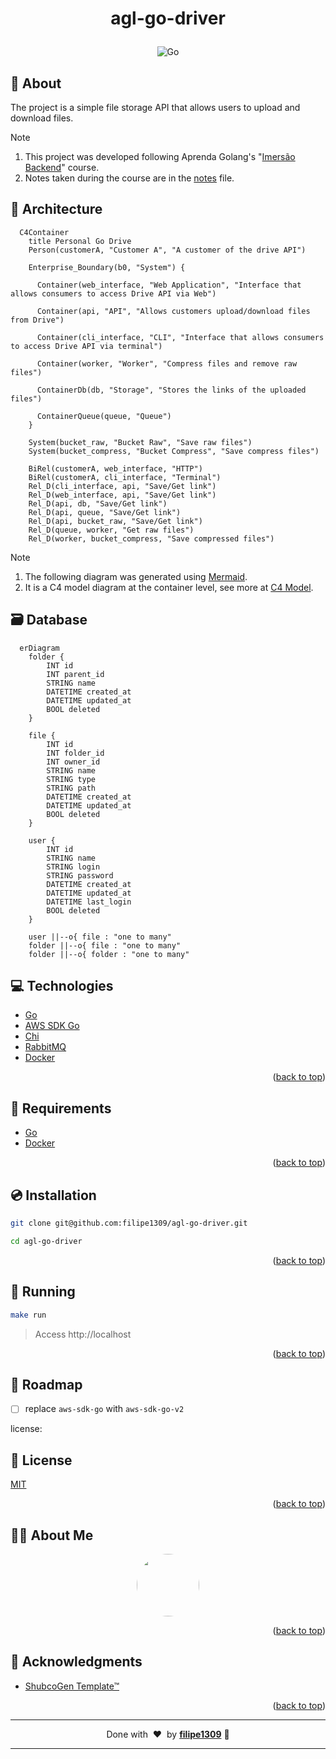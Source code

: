 <a name="readme-top"></a>

# <p align="center">agl-go-driver</p>

<p align="center">
    <img src="https://img.shields.io/badge/Code-Go-informational?style=flat-square&logo=go&color=00ADD8" alt="Go" />
</p>

## 💬 About

The project is a simple file storage API that allows users to upload and download files.

> [!NOTE]
> 1. This project was developed following Aprenda Golang's "[Imersão Backend](https://aprendagolang.com.br/courses/imersao-backend)" course.  
> 2. Notes taken during the course are in the [notes](notes.md) file.

## :art: Architecture

```mermaid
  C4Container
    title Personal Go Drive
    Person(customerA, "Customer A", "A customer of the drive API")

    Enterprise_Boundary(b0, "System") {  
      
      Container(web_interface, "Web Application", "Interface that allows consumers to access Drive API via Web")
      
      Container(api, "API", "Allows customers upload/download files from Drive")

      Container(cli_interface, "CLI", "Interface that allows consumers to access Drive API via terminal")

      Container(worker, "Worker", "Compress files and remove raw files")
      
      ContainerDb(db, "Storage", "Stores the links of the uploaded files")
      
      ContainerQueue(queue, "Queue")
    }

    System(bucket_raw, "Bucket Raw", "Save raw files")
    System(bucket_compress, "Bucket Compress", "Save compress files")

    BiRel(customerA, web_interface, "HTTP")
    BiRel(customerA, cli_interface, "Terminal")
    Rel_D(cli_interface, api, "Save/Get link")
    Rel_D(web_interface, api, "Save/Get link")
    Rel_D(api, db, "Save/Get link")
    Rel_D(api, queue, "Save/Get link")
    Rel_D(api, bucket_raw, "Save/Get link")
    Rel_D(queue, worker, "Get raw files")
    Rel_D(worker, bucket_compress, "Save compressed files")
```

> [!NOTE]
> 1. The following diagram was generated using [Mermaid](https://mermaid-js.github.io/mermaid/).  
> 2. It is a C4 model diagram at the container level, see more at [C4 Model](https://c4model.com/).

## :card_file_box: Database

```mermaid
  erDiagram
    folder {
        INT id
        INT parent_id
        STRING name
        DATETIME created_at
        DATETIME updated_at
        BOOL deleted
    }

    file {
        INT id
        INT folder_id
        INT owner_id
        STRING name
        STRING type
        STRING path
        DATETIME created_at
        DATETIME updated_at
        BOOL deleted
    }

    user {
        INT id
        STRING name
        STRING login
        STRING password
        DATETIME created_at
        DATETIME updated_at
        DATETIME last_login
        BOOL deleted
    }

    user ||--o{ file : "one to many"
    folder ||--o{ file : "one to many"
    folder ||--o{ folder : "one to many"
```

## :computer: Technologies

- [Go](https://golang.org/)
- [AWS SDK Go](https://aws.amazon.com/sdk-for-go/)
- [Chi](https://go-chi.io/#/)
- [RabbitMQ](https://www.rabbitmq.com/)
- [Docker](https://www.docker.com/)

<p align="right">(<a href="#readme-top">back to top</a>)</p>

## :scroll: Requirements

- [Go](https://golang.org/)
- [Docker](https://www.docker.com/)

<p align="right">(<a href="#readme-top">back to top</a>)</p>

## :cd: Installation

```sh
git clone git@github.com:filipe1309/agl-go-driver.git
```

```sh
cd agl-go-driver
```

<p align="right">(<a href="#readme-top">back to top</a>)</p>

## :runner: Running

```sh
make run
```

> Access http://localhost

<p align="right">(<a href="#readme-top">back to top</a>)</p>

<!-- ## :white_check_mark: Tests

After up the container:

```sh
docker-compose exec -t {{ CONTAINER_SERVICE_NAME }} ./vendor/bin/phpunit
```

## Contributing

Pull requests are welcome. For major changes, please open an issue first to discuss what you would like to change.

Please make sure to update tests as appropriate. -->

## :vertical_traffic_light: Roadmap
- [ ] replace `aws-sdk-go` with `aws-sdk-go-v2`

license:
## :memo: License

[MIT](https://choosealicense.com/licenses/mit/)

<p align="right">(<a href="#readme-top">back to top</a>)</p>

## 🧙‍♂️ About Me

<p align="center">
    <a style="font-weight: bold" href="https://github.com/filipe1309/agl-go-driver/">
    <img style="border-radius:50%" width="100px; "src="https://github.com/filipe1309.png"/>
    </a>
</p>

<p align="right">(<a href="#readme-top">back to top</a>)</p>

## :clap: Acknowledgments

- [ShubcoGen Template™](https://github.com/filipe1309/shubcogen-template)

<p align="right">(<a href="#readme-top">back to top</a>)</p>

---

<p align="center">
    Done with&nbsp;&nbsp;♥️&nbsp;&nbsp;by <a style="font-weight: bold" href="https://github.com/filipe1309/">filipe1309</a> 🖖
</p>

---

